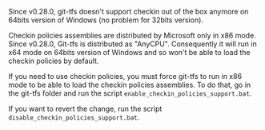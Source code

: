 Since v0.28.0, git-tfs doesn't support checkin out of the box anymore on 64bits version of Windows (no problem for 32bits version).

Checkin policies assemblies are distributed by Microsoft only in x86 mode.
Since v0.28.0, Git-tfs is distributed as "AnyCPU".
Consequently it will run in x64 mode on 64bits version of Windows and so won't be able to load the checkin policies by default.

If you need to use checkin policies, you must force git-tfs to run in x86 mode to be able to load the checkin policies assemblies.
To do that, go in the git-tfs folder and run the script `enable_checkin_policies_support.bat`.

If you want to revert the change, run the script `disable_checkin_policies_support.bat`.